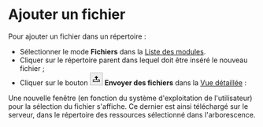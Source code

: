 # Ajouter un fichier

Pour ajouter un fichier dans un répertoire :

* Sélectionner le mode **Fichiers** dans la [Liste des modules](../introduction/se-reperer-dans-le-backend.md).
* Cliquer sur le répertoire parent dans lequel doit être inséré le nouveau fichier ;
* Cliquer sur le bouton ![](../.gitbook/assets/add_file_up.png) **Envoyer des fichiers** dans la [Vue détaillée](../introduction/se-reperer-dans-le-backend.md) :

Une nouvelle fenêtre \(en fonction du système d'exploitation de l'utilisateur\) pour la sélection du fichier s'affiche. Ce dernier est ainsi téléchargé sur le serveur, dans le répertoire des ressources sélectionné dans l'arborescence.

